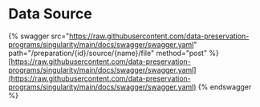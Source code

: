 # Data Source

{% swagger src="https://raw.githubusercontent.com/data-preservation-programs/singularity/main/docs/swagger/swagger.yaml" path="/preparation/{id}/source/{name}/file" method="post" %}
[https://raw.githubusercontent.com/data-preservation-programs/singularity/main/docs/swagger/swagger.yaml](https://raw.githubusercontent.com/data-preservation-programs/singularity/main/docs/swagger/swagger.yaml)
{% endswagger %}

